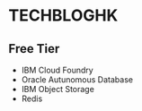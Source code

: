 # TECHBLOGHK

## Free Tier
* IBM Cloud Foundry
* Oracle Autunomous Database
* IBM Object Storage
* Redis

